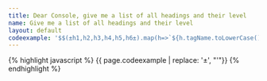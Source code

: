 ```yaml
---
title: Dear Console, give me a list of all headings and their level
name: Give me a list of all headings and their level
layout: default
codeexample: '$$(±h1,h2,h3,h4,h5,h6±).map(h=>`${h.tagName.toLowerCase()}: ${h.innerText.trim()}`).join(±\n±)'
---
```


{% highlight javascript %}
{{ page.codeexample | replace: '±', "'"}}
{% endhighlight %}

